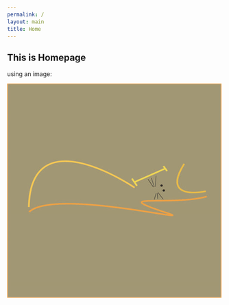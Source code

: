 ```yaml
---
permalink: /
layout: main
title: Home
---
```


## This is Homepage

using an image:

![nics-logo](nics-logo500.jpg)